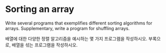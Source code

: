# Sorting an array

Write several programs that exemplifies different sorting algorithms for arrays. Supplementary, write a program for shuffling arrays.

배열에 대한 다양한 정렬 알고리즘을 예시하는 몇 가지 프로그램을 작성하시오. 부록으로, 배열을 섞는 프로그램을 작성하시오.
